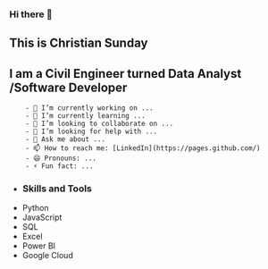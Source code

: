 ### Hi there 👋

## This is Christian Sunday

## I am a Civil Engineer turned Data Analyst /Software Developer

    
        - 🔭 I’m currently working on ...
        - 🌱 I’m currently learning ...
        - 👯 I’m looking to collaborate on ...
        - 🤔 I’m looking for help with ...
        - 💬 Ask me about ...
        - 📫 How to reach me: [LinkedIn](https://pages.github.com/)
        - 😄 Pronouns: ...
        - ⚡ Fun fact: ...

- ### Skills and Tools
- Python
- JavaScript
- SQL
- Excel
- Power BI
- Google Cloud
  
